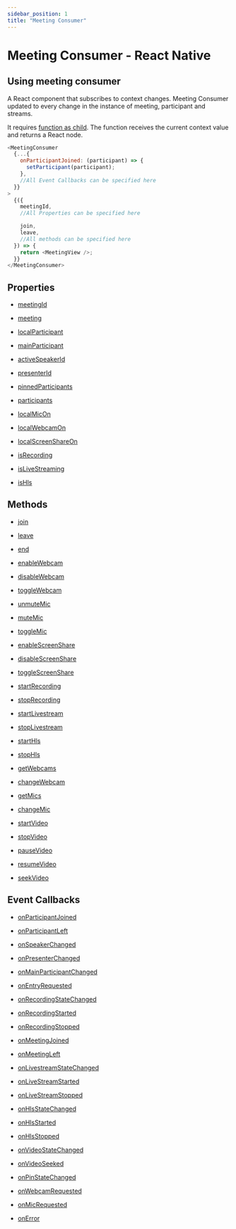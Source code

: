 ```yaml
---
sidebar_position: 1
title: "Meeting Consumer"
---
```


# Meeting Consumer - React Native

## Using meeting consumer

A React component that subscribes to context changes. Meeting Consumer updated to every change in the instance of meeting, participant and streams.

It requires <a href="https://reactjs.org/docs/render-props.html#using-props-other-than-render">function as child</a>. The function receives the current context value and returns a React node.

```js title="Meeting Provider"
<MeetingConsumer
  {...{
    onParticipantJoined: (participant) => {
      setParticipant(participant);
    },
    //All Event Callbacks can be specified here
  }}
>
  {({
    meetingId,
    //All Properties can be specified here

    join,
    leave,
    //All methods can be specified here
  }) => {
    return <MeetingView />;
  }}
</MeetingConsumer>
```

## Properties

<div class="row">
<div class="col col--4 margin-bottom--sm" >

- [meetingId](./use-meeting/properties#meetingid)

</div>

<div class="col col--4 margin-bottom--sm" >

- [meeting](./use-meeting/properties#meeting)

</div>

<div class="col col--4 margin-bottom--sm" >

- [localParticipant](./use-meeting/properties#localparticipant)

</div>
<div class="col col--4 margin-bottom--sm" >

- [mainParticipant](./use-meeting/properties#mainparticipant)

</div>
<div class="col col--4 margin-bottom--sm" >

- [activeSpeakerId](./use-meeting/properties#activespeakerid)

</div>
<div class="col col--4 margin-bottom--sm" >

- [presenterId](./use-meeting/properties#presenterid)

</div>
<div class="col col--4 margin-bottom--sm" >

- [pinnedParticipants](./use-meeting/properties#pinnedparticipants)

</div>
<div class="col col--4 margin-bottom--sm" >

- [participants](./use-meeting/properties#participants)

</div>
<div class="col col--4 margin-bottom--sm" >

- [localMicOn](./use-meeting/properties#localmicon)

</div>
<div class="col col--4 margin-bottom--sm" >

- [localWebcamOn](./use-meeting/properties#localwebcamon)

</div>
<div class="col col--4 margin-bottom--sm" >

- [localScreenShareOn](./use-meeting/properties#localscreenshareon)

</div>

<div class="col col--4 margin-bottom--sm" >

- [isRecording](./use-meeting/properties#isrecording)

</div>
<div class="col col--4 margin-bottom--sm" >

- [isLiveStreaming](./use-meeting/properties#islivestreaming)

</div>
<div class="col col--4 margin-bottom--sm" >

- [isHls](./use-meeting/properties#ishls)

</div>
</div>

## Methods

<div class="row">
<div class="col col--4 margin-bottom--sm" >

- [join](./use-meeting/methods#join)

</div>
<div class="col col--4 margin-bottom--sm" >

- [leave](./use-meeting/methods#leave)

</div>
<div class="col col--4 margin-bottom--sm" >

- [end](./use-meeting/methods#end)

</div>
<div class="col col--4 margin-bottom--sm" >

- [enableWebcam](./use-meeting/methods#enablewebcam)

</div>
<div class="col col--4 margin-bottom--sm" >

- [disableWebcam](./use-meeting/methods#disablewebcam)

</div>
<div class="col col--4 margin-bottom--sm" >

- [toggleWebcam](./use-meeting/methods#togglewebcam)

</div>
<div class="col col--4 margin-bottom--sm" >

- [unmuteMic](./use-meeting/methods#unmutemic)

</div>
<div class="col col--4 margin-bottom--sm" >

- [muteMic](./use-meeting/methods#mutemic)

</div>
<div class="col col--4 margin-bottom--sm" >

- [toggleMic](./use-meeting/methods#togglemic)

</div>
<div class="col col--4 margin-bottom--sm" >

- [enableScreenShare](./use-meeting/methods#enablescreenshare)

</div>
<div class="col col--4 margin-bottom--sm" >

- [disableScreenShare](./use-meeting/methods#disablescreenshare)

</div>
<div class="col col--4 margin-bottom--sm" >

- [toggleScreenShare](./use-meeting/methods#togglescreenshare)

</div>
<div class="col col--4 margin-bottom--sm" >

- [startRecording](./use-meeting/methods#startrecording)

</div>
<div class="col col--4 margin-bottom--sm" >

- [stopRecording](./use-meeting/methods#stoprecording)

</div>
<div class="col col--4 margin-bottom--sm" >

- [startLivestream](./use-meeting/methods#startlivestream)

</div>
<div class="col col--4 margin-bottom--sm" >

- [stopLivestream](./use-meeting/methods#stoplivestream)

</div>
<div class="col col--4 margin-bottom--sm" >

- [startHls](./use-meeting/methods#starthls)

</div>
<div class="col col--4 margin-bottom--sm" >

- [stopHls](./use-meeting/methods#stophls)

</div>
<div class="col col--4 margin-bottom--sm" >

- [getWebcams](./use-meeting/methods#getwebcams)

</div>
<div class="col col--4 margin-bottom--sm" >

- [changeWebcam](./use-meeting/methods#changewebcam)

</div>
<div class="col col--4 margin-bottom--sm" >

- [getMics](./use-meeting/methods#getmics)

</div>
<div class="col col--4 margin-bottom--sm" >

- [changeMic](./use-meeting/methods#changemic)

</div>
<div class="col col--4 margin-bottom--sm" >

- [startVideo](./use-meeting/methods#startvideo)

</div>
<div class="col col--4 margin-bottom--sm" >

- [stopVideo](./use-meeting/methods#stopvideo)

</div>
<div class="col col--4 margin-bottom--sm" >

- [pauseVideo](./use-meeting/methods#pausevideo)

</div>
<div class="col col--4 margin-bottom--sm" >

- [resumeVideo](./use-meeting/methods#resumevideo)

</div>
<div class="col col--4 margin-bottom--sm" >

- [seekVideo](./use-meeting/methods#seekvideo)

</div>
</div>

## Event Callbacks

<div class="row">
<div class="col col--4 margin-bottom--sm" >

- [onParticipantJoined](./use-meeting/events#onparticipantjoined)

</div>
<div class="col col--4 margin-bottom--sm" >

- [onParticipantLeft](./use-meeting/events#onparticipantleft)

</div>
<div class="col col--4 margin-bottom--sm" >

- [onSpeakerChanged](./use-meeting/events#onspeakerchanged)

</div>
<div class="col col--4 margin-bottom--sm" >

- [onPresenterChanged](./use-meeting/events#onpresenterchanged)

</div>
<div class="col col--4 margin-bottom--sm" >

- [onMainParticipantChanged](./use-meeting/events#onmainparticipantchanged)

</div>
<div class="col col--4 margin-bottom--sm" >

- [onEntryRequested](./use-meeting/events#onentryrequested)

</div>
<div class="col col--4 margin-bottom--sm" >

- [onRecordingStateChanged](./use-meeting/events#onrecordingstatechanged)

</div>
<div class="col col--4 margin-bottom--sm" >

- [onRecordingStarted](./use-meeting/events#onrecordingstarted)

</div>
<div class="col col--4 margin-bottom--sm" >

- [onRecordingStopped](./use-meeting/events#onrecordingstopped)

</div>
<div class="col col--4 margin-bottom--sm" >

- [onMeetingJoined](./use-meeting/events#onmeetingjoined)

</div>
<div class="col col--4 margin-bottom--sm" >

- [onMeetingLeft](./use-meeting/events#onmeetingleft)

</div>
<div class="col col--4 margin-bottom--sm" >

- [onLivestreamStateChanged](./use-meeting/events#onlivestreamstatechanged)

</div>
<div class="col col--4 margin-bottom--sm" >

- [onLiveStreamStarted](./use-meeting/events#onlivestreamstarted)

</div>
<div class="col col--4 margin-bottom--sm" >

- [onLiveStreamStopped](./use-meeting/events#onlivestreamstopped)

</div>
<div class="col col--4 margin-bottom--sm" >

- [onHlsStateChanged](./use-meeting/events#onhlsstatechanged)

</div>
<div class="col col--4 margin-bottom--sm" >

- [onHlsStarted](./use-meeting/events#onhlsstarted)

</div>
<div class="col col--4 margin-bottom--sm" >

- [onHlsStopped](./use-meeting/events#onhlsstopped)

</div>
<div class="col col--4 margin-bottom--sm" >

- [onVideoStateChanged](./use-meeting/events#onvideostatechanged)

</div>
<div class="col col--4 margin-bottom--sm" >

- [onVideoSeeked](./use-meeting/events#onvideoseeked)

</div>
<div class="col col--4 margin-bottom--sm" >

- [onPinStateChanged](./use-meeting/events#onpinstatechanged)

</div>
<div class="col col--4 margin-bottom--sm" >

- [onWebcamRequested](./use-meeting/events#onwebcamrequested)

</div>
<div class="col col--4 margin-bottom--sm" >

- [onMicRequested](./use-meeting/events#onmicrequested)

</div>
<div class="col col--4 margin-bottom--sm" >

- [onError](./use-meeting/events#onerror)

</div>
</div>
